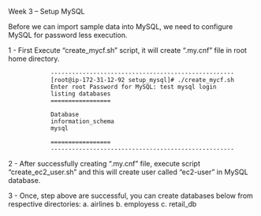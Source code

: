 Week 3 – Setup MySQL 
 
Before we can import sample data into MySQL, we need to configure MySQL for password less execution.
 
1 -     First Execute “create_mycf.sh” script, it will create “.my.cnf” file in root home directory.

				----------------------------------------------------
				[root@ip-172-31-12-92 setup_mysql]# ./create_mycf.sh  
				Enter root Password for MySQL: test mysql login 
				listing databases 
				================= 
				  
				Database 
				information_schema 
				mysql 
				  
				================= 
				----------------------------------------------------
				
 

2 -     After successfully creating “.my.cnf” file, execute script “create_ec2_user.sh” and this will create user called “ec2-user” in MySQL database.

3 -     Once, step above are successful, you can create databases below from respective directories:
		a.     airlines
		b.     employess
		c.     retail_db
